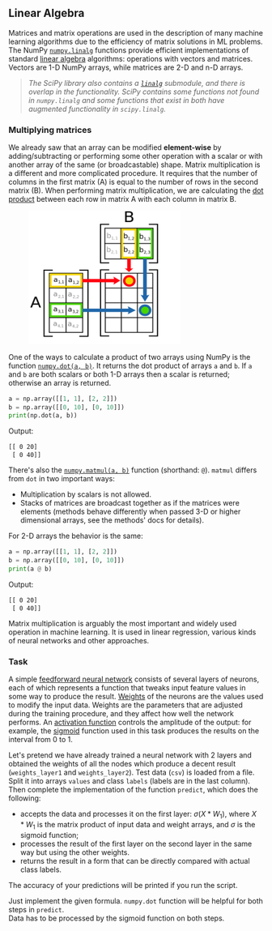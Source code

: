 ## Linear Algebra

Matrices and matrix operations are used in the description of many machine learning algorithms due
to the efficiency of matrix solutions in ML problems.
The NumPy [`numpy.linalg`](https://numpy.org/doc/stable/reference/routines.linalg.html)
functions provide efficient implementations of standard [linear algebra](https://en.wikipedia.org/wiki/Linear_algebra) algorithms:
operations with vectors and matrices. Vectors are 1-D NumPy arrays, while matrices are 2-D and n-D arrays.

> <i>The SciPy library also contains a [`linalg`](https://docs.scipy.org/doc/scipy/reference/reference/linalg.html#module-scipy.linalg) 
> submodule, and there is overlap in the functionality. SciPy contains some functions not found in `numpy.linalg` and
> some functions that exist in both have augmented functionality in `scipy.linalg`.</i>

### Multiplying matrices

We already saw that an array can be modified **element-wise** by adding/subtracting or performing some other 
operation with a scalar or with another array of the same (or broadcastable) shape.
Matrix multiplication is a different and more complicated procedure.
It requires that the number of columns in the first matrix (A) is equal to the number of rows in the second matrix (B).
When performing matrix multiplication, we are calculating the [dot product](https://en.wikipedia.org/wiki/Dot_product) 
between each row in matrix A with each column in matrix B.

<figure>
  <img src="img.png" alt="dot" style="width:300px">
</figure>

One of the ways to calculate a product of two arrays using NumPy is the function [`numpy.dot(a, b)`](https://numpy.org/doc/stable/reference/generated/numpy.dot.html#numpy.dot).
It returns the dot product of arrays `a` and `b`. If `a` and `b` are both scalars or both 1-D arrays then 
a scalar is returned; otherwise an array is returned. 

```python
a = np.array([[1, 1], [2, 2]])
b = np.array([[0, 10], [0, 10]])
print(np.dot(a, b))
```
Output:
```text
[[ 0 20]
 [ 0 40]]
```

<div class="hint">

There's also the [`numpy.matmul(a, b)`](https://numpy.org/doc/stable/reference/generated/numpy.matmul.html)
function (shorthand: `@`). `matmul` differs from `dot` in two important ways:

- Multiplication by scalars is not allowed.
- Stacks of matrices are broadcast together as if the matrices were elements (methods behave differently when passed 3-D or higher dimensional arrays, see the methods' docs for details).

For 2-D arrays the behavior is the same:
```python
a = np.array([[1, 1], [2, 2]])
b = np.array([[0, 10], [0, 10]])
print(a @ b)
```
Output:
```text
[[ 0 20]
 [ 0 40]]
```
</div>

Matrix multiplication is arguably the most important and widely used operation in machine learning.
It is used in linear regression, various kinds of neural networks and other approaches.

### Task
A simple [feedforward neural network](https://en.wikipedia.org/wiki/Feedforward_neural_network)
consists of several layers of neurons, each of which represents a function that tweaks
input feature values in some way to produce the result. [Weights](https://en.wikipedia.org/wiki/Weighting) of the neurons are the values used to modify the
input data. Weights are the parameters that are adjusted during the training procedure, and they affect how well
the network performs. An [activation function](https://en.wikipedia.org/wiki/Activation_function) controls the amplitude of the output:
for example, the [sigmoid](https://en.wikipedia.org/wiki/Logistic_function) function used in this task produces the results on the interval from 0 to 1.

Let's pretend we have already trained a neural network with 2 layers and obtained
the weights of all the nodes which produce a decent result (`weights_layer1` and `weights_layer2`).
Test data (`csv`) is loaded from a file. Split it into arrays `values` and class `labels` (labels are in the last column).
Then complete the implementation of the function `predict`, which does the following:
- accepts the data and processes it on the first layer: $\sigma(X * W_1)$, where $X * W_1$ is the matrix product
of input data and weight arrays, and $\sigma$ is the sigmoid function;
- processes the result of the first layer on the second layer in the same way but using the other weights.
- returns the result in a form that can be directly compared with actual class labels.

The accuracy of your predictions will be printed if you run the script.

<div class="hint">Just implement the given formula. <code>numpy.dot</code> function will be helpful for both steps in <code>predict</code>.</div>
<div class="hint">Data has to be processed by the sigmoid function on both steps.</div>